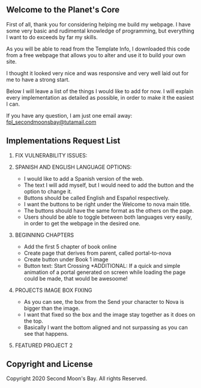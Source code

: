 ## Welcome to the Planet's Core

First of all, thank you for considering helping me build my webpage. I have some very basic and rudimental knowledge of programming, but everything I want to do exceeds by far my skills.

As you will be able to read from the Template Info, I downloaded this code from a free webpage that allows you to alter and use it to build your own site.

I thought it looked very nice and was responsive and very well laid out for me to have a strong start.

Below I will leave a list of the things I would like to add for now. I will explain every implementation as detailed as possible, in order to make it the easiest I can.

If you have any question, I am just one email away: fpl_secondmoonsbay@tutamail.com


## Implementations Request List

1. FIX VULNERABILITY ISSUES:

2. SPANISH AND ENGLISH LANGUAGE OPTIONS:
    - I would like to add a Spanish version of the web.
    - The text I will add myself, but I would need to add the button and the option to change it.
    - Buttons should be called English and Español respectively.
    - I want the buttons to be right under the Welcome to nova main title.
    - The buttons should have the same format as the others on the page.
    - Users should be able to toggle between both languages very easily, in order to get the webpage in the desired one. 
    
3. BEGINNING CHAPTERS

    - Add the first 5 chapter of book online
    - Create page that derives from parent, called portal-to-nova
    - Create button under Book 1 image
    - Button text: Start Crossing
*ADDITIONAL: If a quick and simple animation of a portal generated on screen while loading the page could be made, that would be awesoome!

4. PROJECTS IMAGE BOX FIXING
    - As you can see, the box from the Send your character to Nova is bigger than the image.
    - I want that fixed so the box and the image stay together as it does on the top.
    - Basically I want the bottom aligned and not surpassing as you can see that happens.

5. FEATURED PROJECT 2


## Copyright and License

Copyright 2020 Second Moon's Bay. All rights Reserved.
